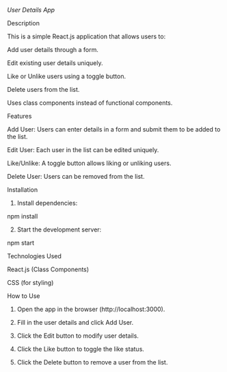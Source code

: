 
*User Details App*

Description

This is a simple React.js application that allows users to:

Add user details through a form.

Edit existing user details uniquely.

Like or Unlike users using a toggle button.

Delete users from the list.

Uses class components instead of functional components.


Features

Add User: Users can enter details in a form and submit them to be added to the list.

Edit User: Each user in the list can be edited uniquely.

Like/Unlike: A toggle button allows liking or unliking users.

Delete User: Users can be removed from the list.


Installation



1. Install dependencies:

npm install


2. Start the development server:

npm start



Technologies Used

React.js (Class Components)

CSS (for styling)


How to Use

1. Open the app in the browser (http://localhost:3000).


2. Fill in the user details and click Add User.


3. Click the Edit button to modify user details.


4. Click the Like button to toggle the like status.


5. Click the Delete button to remove a user from the list.



